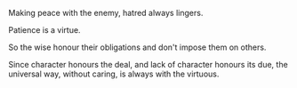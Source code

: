 Making peace with the enemy,
hatred always lingers.

Patience is a virtue.

So the wise honour their obligations
and don't impose them on others.

Since character honours the deal,
and lack of character honours its due,
the universal way,
without caring,
is always with the virtuous.
